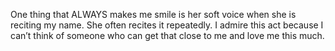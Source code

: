 One thing that ALWAYS makes me smile is her soft voice when she is reciting my name. She often recites it repeatedly. I admire this act because I can’t think of someone who can get that close to me and love me this much.